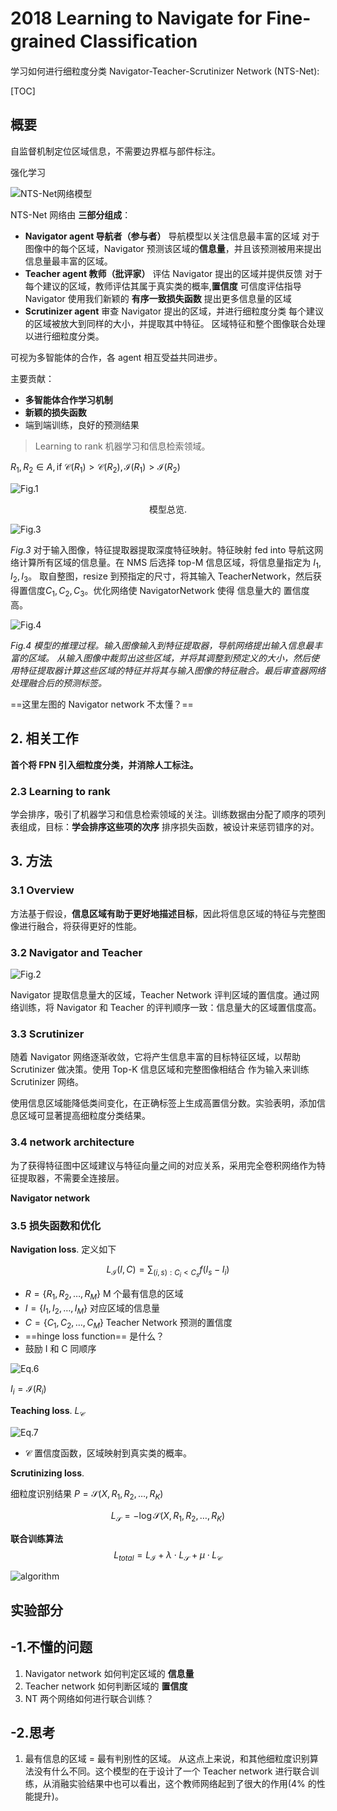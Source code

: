 # 2018 Learning to Navigate for Fine-grained Classiﬁcation

学习如何进行细粒度分类
Navigator-Teacher-Scrutinizer Network (NTS-Net):

[TOC]

## 概要

自监督机制定位区域信息，不需要边界框与部件标注。

强化学习

![NTS-Net网络模型](images/NTS-Net_structure.png)

NTS-Net 网络由 **三部分组成**：

- **Navigator agent 导航者（参与者）** 导航模型以关注信息最丰富的区域
  对于图像中的每个区域，Navigator 预测该区域的**信息量**，并且该预测被用来提出信息量最丰富的区域。
- **Teacher agent 教师（批评家）** 评估 Navigator 提出的区域并提供反馈
  对于每个建议的区域，教师评估其属于真实类的概率,**置信度**
  可信度评估指导 Navigator 使用我们新颖的 **有序一致损失函数** 提出更多信息量的区域
- **Scrutinizer agent** 审查 Navigator 提出的区域，并进行细粒度分类
  每个建议的区域被放大到同样的大小，并提取其中特征。
  区域特征和整个图像联合处理以进行细粒度分类。

可视为多智能体的合作，各 agent 相互受益共同进步。

主要贡献：

- **多智能体合作学习机制**
- **新颖的损失函数**
- 端到端训练，良好的预测结果

> Learning to rank
> 机器学习和信息检索领域。

$R_1,R_2 \in A,\text{if } \mathcal{C}(R_1) > \mathcal{C}(R_2), \mathcal{I}(R_1) > \mathcal{I}(R_2)$

![Fig.1](images/NTS-Net_Fig1.png)

<p align="center">模型总览.</p>

![Fig.3](images/NTS-Net_Fig3.png)

_Fig.3_ 对于输入图像，特征提取器提取深度特征映射。特征映射 fed into 导航这网络计算所有区域的信息量。在 NMS 后选择 top-M 信息区域，将信息量指定为 $I_1,I_2,I_3$。 取自整图，resize 到预指定的尺寸，将其输入 TeacherNetwork，然后获得置信度$C_1,C_2,C_3$。优化网络使 NavigatorNetwork 使得 信息量大的 置信度高。

![Fig.4](images/NTS-Net_Fig4.png)

_Fig.4 模型的推理过程。输入图像输入到特征提取器，导航网络提出输入信息最丰富的区域。
从输入图像中裁剪出这些区域，并将其调整到预定义的大小，然后使用特征提取器计算这些区域的特征并将其与输入图像的特征融合。最后审查器网络处理融合后的预测标签。_

==这里左图的 Navigator network 不太懂？==

## 2. 相关工作

**首个将 FPN 引入细粒度分类，并消除人工标注。**

### 2.3 Learning to rank

学会排序，吸引了机器学习和信息检索领域的关注。训练数据由分配了顺序的项列表组成，目标：__学会排序这些项的次序__
排序损失函数，被设计来惩罚错序的对。

## 3. 方法

### 3.1 Overview

方法基于假设，**信息区域有助于更好地描述目标**，因此将信息区域的特征与完整图像进行融合，将获得更好的性能。

### 3.2 Navigator and Teacher

![Fig.2](images/NTS-Net_Fig2.png)

Navigator 提取信息量大的区域，Teacher Network 评判区域的置信度。通过网络训练，将 Navigator 和 Teacher 的评判顺序一致：信息量大的区域置信度高。

### 3.3 Scrutinizer

随着 Navigator 网络逐渐收敛，它将产生信息丰富的目标特征区域，以帮助 Scrutinizer 做决策。使用 Top-K 信息区域和完整图像相结合 作为输入来训练 Scrutinizer 网络。

使用信息区域能降低类间变化，在正确标签上生成高置信分数。实验表明，添加信息区域可显著提高细粒度分类结果。

### 3.4 network architecture

为了获得特征图中区域建议与特征向量之间的对应关系，采用完全卷积网络作为特征提取器，不需要全连接层。

**Navigator network**

### 3.5 损失函数和优化

**Navigation loss**. 定义如下

$$L_{\mathcal{I}}(I,C)=\sum_{(i,s):C_i<C_s} f(I_s-I_i) \tag{5}$$

- $R=\{R_1,R_2,\dots,R_M\}$ M 个最有信息的区域
- $I=\{I_1, I_2, \dots, I_M\}$ 对应区域的信息量
- $C=\{C_1, C_2,\dots,C_M\}$ Teacher Network 预测的置信度
- ==hinge loss function== 是什么？
- 鼓励 I 和 C 同顺序

![Eq.6](./images/NTS-Net_EQ6.png)

$I_i = \mathcal{I}(R_i)$

**Teaching loss**. $L_{\mathcal{C}}$

![Eq.7](./images/NTS-Net_EQ7.png)

- $\mathcal{C}$ 置信度函数，区域映射到真实类的概率。

**Scrutinizing loss**.

细粒度识别结果 $P=\mathcal{S}(X,R_1,R_2,\dots,R_K)$

$$L_{\mathcal{S}} = -\log \mathcal{S}(X,R_1, R_2,\dots,R_K)$$

**联合训练算法** $$L_{total}=L_{\mathcal{I}}+\lambda\cdot L_{\mathcal{S}} + \mu\cdot L_{\mathcal{C}}$$

![algorithm](./images/NTS-Net_algorithm1.png)

## 实验部分

## -1.不懂的问题

1. Navigator network 如何判定区域的 **信息量**
2. Teacher network 如何判断区域的 **置信度**
3. NT 两个网络如何进行联合训练？

## -2.思考

1. 最有信息的区域 = 最有判别性的区域。
   从这点上来说，和其他细粒度识别算法没有什么不同。这个模型的在于设计了一个 Teacher network 进行联合训练，从消融实验结果中也可以看出，这个教师网络起到了很大的作用(4% 的性能提升)。
